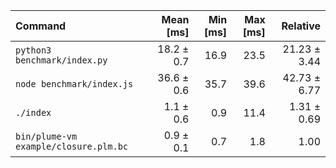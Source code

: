 | Command | Mean [ms] | Min [ms] | Max [ms] | Relative |
|:---|---:|---:|---:|---:|
| `python3 benchmark/index.py` | 18.2 ± 0.7 | 16.9 | 23.5 | 21.23 ± 3.44 |
| `node benchmark/index.js` | 36.6 ± 0.6 | 35.7 | 39.6 | 42.73 ± 6.77 |
| `./index` | 1.1 ± 0.6 | 0.9 | 11.4 | 1.31 ± 0.69 |
| `bin/plume-vm example/closure.plm.bc` | 0.9 ± 0.1 | 0.7 | 1.8 | 1.00 |
